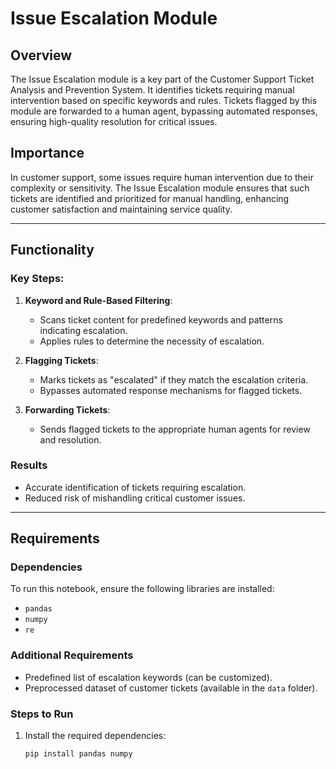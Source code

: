 # Issue Escalation Module

## Overview
The Issue Escalation module is a key part of the Customer Support Ticket Analysis and Prevention System. It identifies tickets requiring manual intervention based on specific keywords and rules. Tickets flagged by this module are forwarded to a human agent, bypassing automated responses, ensuring high-quality resolution for critical issues.

## Importance
In customer support, some issues require human intervention due to their complexity or sensitivity. The Issue Escalation module ensures that such tickets are identified and prioritized for manual handling, enhancing customer satisfaction and maintaining service quality.

---

## Functionality
### Key Steps:
1. **Keyword and Rule-Based Filtering**:
   - Scans ticket content for predefined keywords and patterns indicating escalation.
   - Applies rules to determine the necessity of escalation.

2. **Flagging Tickets**:
   - Marks tickets as "escalated" if they match the escalation criteria.
   - Bypasses automated response mechanisms for flagged tickets.

3. **Forwarding Tickets**:
   - Sends flagged tickets to the appropriate human agents for review and resolution.

### Results
- Accurate identification of tickets requiring escalation.
- Reduced risk of mishandling critical customer issues.

---

## Requirements
### Dependencies
To run this notebook, ensure the following libraries are installed:
- `pandas`
- `numpy`
- `re`

### Additional Requirements
- Predefined list of escalation keywords (can be customized).
- Preprocessed dataset of customer tickets (available in the `data` folder).

### Steps to Run
1. Install the required dependencies:
   ```bash
   pip install pandas numpy
